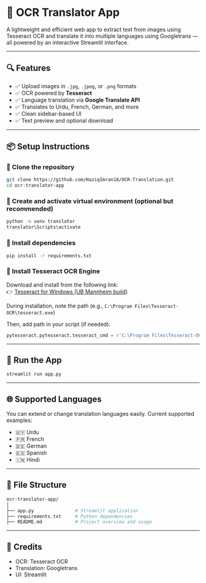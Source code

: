 
# 📄 OCR Translator App

A lightweight and efficient web app to extract text from images using Tesseract OCR and translate it into multiple languages using Googletrans — all powered by an interactive Streamlit interface.

---

## 🔍 Features

- ✅ Upload images in `.jpg`, `.jpeg`, or `.png` formats  
- ✅ OCR powered by **Tesseract**  
- ✅ Language translation via **Google Translate API**  
- ✅ Translates to Urdu, French, German, and more  
- ✅ Clean sidebar-based UI  
- ✅ Text preview and optional download  

---

## 📦 Setup Instructions

### 🔹 Clone the repository
   ```bash
git clone https://github.com/HaziqImran18/OCR-Translation.git
cd ocr-translator-app
   ```

### 🔹 Create and activate virtual environment (optional but recommended)
```bash
python -m venv translator
translator\Scripts\activate
```

### 🔹 Install dependencies
```bash
pip install -r requirements.txt
```

### 🔹 Install Tesseract OCR Engine
Download and install from the following link:  
👉 [Tesseract for Windows (UB Mannheim build)](https://github.com/UB-Mannheim/tesseract/wiki)

During installation, note the path (e.g., `C:\Program Files\Tesseract-OCR\tesseract.exe`)

Then, add path in your script (if needed):
```python
pytesseract.pytesseract.tesseract_cmd = r'C:\Program Files\Tesseract-OCR\tesseract.exe'
```

---

## 🚀 Run the App
```bash
streamlit run app.py
```

---

## 🌐 Supported Languages

You can extend or change translation languages easily. Current supported examples:

- 🇺🇾 Urdu  
- 🇫🇷 French  
- 🇩🇪 German  
- 🇪🇸 Spanish  
- 🇮🇳 Hindi  

---

## 📁 File Structure

```bash
ocr-translator-app/
│
├── app.py               # Streamlit application
├── requirements.txt     # Python dependencies
├── README.md            # Project overview and usage
```

---

## 🤝 Credits

- OCR: Tesseract OCR  
- Translation: Googletrans  
- UI: Streamlit  

